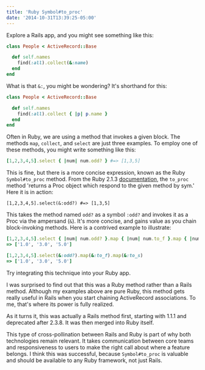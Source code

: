 ```yaml
---
title: 'Ruby Symbol#to_proc'
date: '2014-10-31T13:39:25-05:00'
---
```


Explore a Rails app, and you might see something like this:

```ruby
class People < ActiveRecord::Base

  def self.names
    find(:all).collect(&:name)
  end
end
```

What is that <code>&:</code>, you might be wondering?  It's shorthand for this:

```ruby
class People < ActiveRecord::Base

  def self.names
    find(:all).collect { |p| p.name }
  end
end
```

Often in Ruby, we are using a method that invokes a given block.  The methods <code>map</code>, <code>collect</code>, and <code>select</code> are just three examples.  To employ one of these methods, you might write something like this:

```ruby
[1,2,3,4,5].select { |num| num.odd? } #=> [1,3,5]
```

This is fine, but there is a more concise expression, known as the Ruby <code>Symbol#to_proc</code> method.  From the Ruby 2.1.3 <a href='http://www.ruby-doc.org/core-2.1.3/Symbol.html'>documentation</a>, the <code>to_proc</code> method 'returns a Proc object which respond to the given method by sym.'  Here it is in action:

```
[1,2,3,4,5].select(&:odd?) #=> [1,3,5]
```

This takes the method named <code>odd?</code> as a symbol <code>:odd?</code> and invokes it as a Proc via the ampersand (<code>&</code>).  It's more concise, and gains value as you chain block-invoking methods.  Here is a contrived example to illustrate:

```ruby
[1,2,3,4,5].select { |num| num.odd? }.map { |num| num.to_f }.map { |num| num.to_s }
=> ['1.0', '3.0', '5.0']

[1,2,3,4,5].select(&:odd?).map(&:to_f).map(&:to_s)
=> ['1.0', '3.0', '5.0']
```

Try integrating this technique into your Ruby app.

I was surprised to find out that this was a Ruby method rather than a Rails method.  Although my examples above are pure Ruby, this method gets really useful in Rails when you start chaining ActiveRecord associations.  To me, that's where its power is fully realized.

As it turns it, this was actually a Rails method first, starting with 1.1.1 and deprecated after 2.3.8.  It was then merged into Ruby itself.

This type of cross-pollination between Rails and Ruby is part of why both technologies remain relevant.  It takes communication between core teams and responsiveness to users to make the right call about where a feature belongs.  I think this was successful, because <code>Symbol#to_proc</code> is valuable and should be available to any Ruby framework, not just Rails.